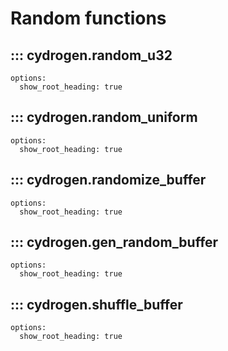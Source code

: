# Random functions

## ::: cydrogen.random_u32
    options:
      show_root_heading: true

## ::: cydrogen.random_uniform
    options:
      show_root_heading: true

## ::: cydrogen.randomize_buffer
    options:
      show_root_heading: true

## ::: cydrogen.gen_random_buffer
    options:
      show_root_heading: true

## ::: cydrogen.shuffle_buffer
    options:
      show_root_heading: true

